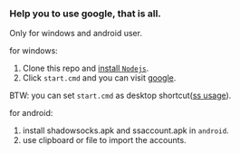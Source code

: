 ### Help you to use google, that is all.

Only for windows and android user.

for windows:

1. Clone this repo and [install `Nodejs`](https://nodejs.org/en/).
2. Click `start.cmd` and you can visit [google](https://google.com).

BTW: you can set `start.cmd` as desktop shortcut([ss usage](https://github.com/shadowsocks/shadowsocks-windows/wiki/Shadowsocks-Windows-%E4%BD%BF%E7%94%A8%E8%AF%B4%E6%98%8E)).

for android:

1. install shadowsocks.apk and ssaccount.apk in `android`.
2. use clipboard or file to import the accounts.
